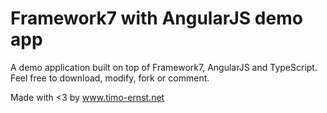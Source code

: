 # Framework7 with AngularJS demo app

A demo application built on top of Framework7, AngularJS and TypeScript. Feel free to download, modify, fork or comment.

Made with <3 by www.timo-ernst.net
